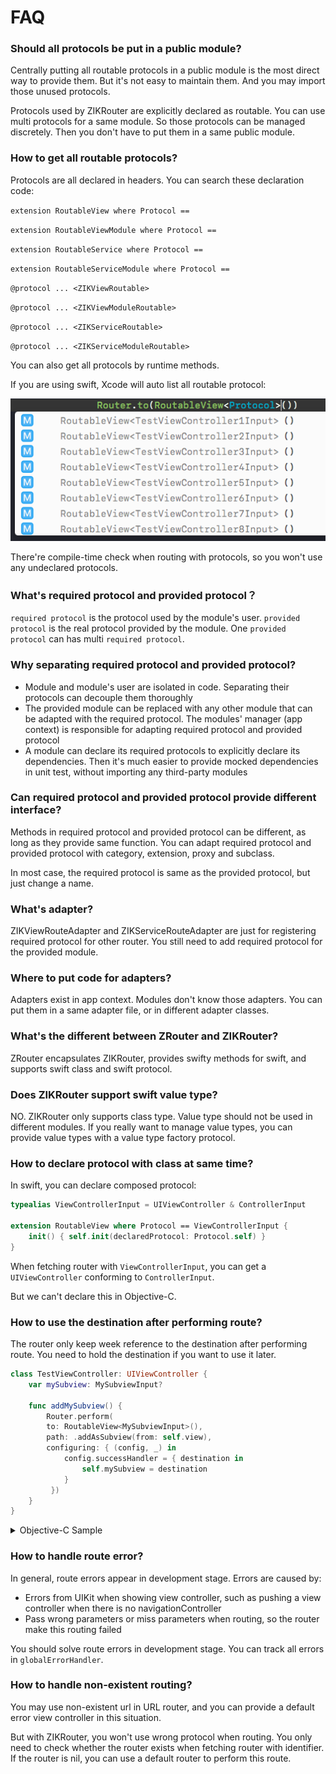 # FAQ

### Should all protocols be put in a public module?

Centrally putting all routable protocols in a public module is the most direct  way to provide them. But it's not easy to maintain them. And you may import those unused protocols.

Protocols used by ZIKRouter are explicitly declared as routable. You can use multi protocols for a same module. So those protocols can be managed discretely. Then you don't have to put them in a same public module.

### How to get all routable protocols?

Protocols are all declared in headers. You can search these declaration code:

`extension RoutableView where Protocol ==`

`extension RoutableViewModule where Protocol ==`

`extension RoutableService where Protocol ==`

`extension RoutableServiceModule where Protocol ==`

`@protocol ... <ZIKViewRoutable>`

`@protocol ... <ZIKViewModuleRoutable>`

`@protocol ... <ZIKServiceRoutable>`

`@protocol ... <ZIKServiceModuleRoutable>`

You can also get all protocols by runtime methods.

If you are using swift, Xcode will auto list all routable protocol:

![Xcode Auto Completion](../Resources/route-auto-completion.png)

There're compile-time check when routing with protocols, so you won't use any undeclared protocols.

### What's required protocol and provided protocol？

`required protocol` is the protocol used by the module's user. `provided protocol` is the real protocol provided by the module. One `provided protocol` can has multi `required protocol`.

### Why separating required protocol and provided protocol?

* Module and module's user are isolated in code. Separating their protocols can decouple them thoroughly
* The provided module can be replaced with any other module that can be adapted with the required protocol. The modules' manager (app context) is responsible for adapting required protocol and provided protocol
* A module can declare its required protocols to explicitly declare its dependencies. Then it's much easier to provide mocked dependencies in unit test, without importing any third-party modules

### Can required protocol and provided protocol provide different interface?

Methods in required protocol and provided protocol can be different, as long as they provide same function. You can adapt required protocol and provided protocol with category, extension, proxy and subclass.

In most case, the required protocol is same as the provided protocol, but just change a name.

### What's adapter?

ZIKViewRouteAdapter and ZIKServiceRouteAdapter are just for registering required protocol for other router. You still need to add required protocol for the provided module.

### Where to put code for adapters?

Adapters exist in app context. Modules don't know those adapters. You can put them in a same adapter file, or in different adapter classes.

### What's the different between ZRouter and ZIKRouter?

ZRouter encapsulates ZIKRouter, provides swifty methods for swift, and supports swift class and swift protocol.

### Does ZIKRouter support swift value type?

NO. ZIKRouter only supports class type. Value type should not be used in different modules. If you really want to manage value types, you can provide value types with a value type factory protocol.

### How to declare protocol with class at same time?

In swift, you can declare composed protocol:

```swift
typealias ViewControllerInput = UIViewController & ControllerInput

extension RoutableView where Protocol == ViewControllerInput {
    init() { self.init(declaredProtocol: Protocol.self) }
}
```

When fetching router with `ViewControllerInput`, you can get a `UIViewController` conforming to `ControllerInput`.

But we can't declare this in Objective-C.

### How to use the destination after performing route?

The router only keep week reference to the destination after performing route. You need to hold the destination if you want to use it later.

```swift
class TestViewController: UIViewController {
	var mySubview: MySubviewInput?
	
	func addMySubview() {
        Router.perform(
        to: RoutableView<MySubviewInput>(),
        path: .addAsSubview(from: self.view),
        configuring: { (config, _) in
            config.successHandler = { destination in
                self.mySubview = destination
            }
    	 })
	}
}
```

<details><summary>Objective-C Sample</summary>
  
```objectivec
@interface TestViewController: UIViewController
@property (nonatomic, strong) UIView<MySubviewInput> *mySubview;
@end
@implementation TestViewController

- (void)addMySubview {
    [ZIKRouterToView(MySubviewInput) performPath:ZIKViewRoutePath.addAsSubviewFrom(self.view) configuring:^(ZIKViewRouteConfiguration *config) {
        config.successHandler = ^(id<MySubviewInput> destination) {
            self.mySubview = destination;
        };
    }];
}

@end
```

</details>

### How to handle route error?

In general, route errors appear in development stage. Errors are caused by:

* Errors from UIKit when showing view controller, such as pushing a view controller when there is no navigationController
* Pass wrong parameters or miss parameters when routing, so the router make this routing failed

You should solve route errors in development stage. You can track all errors in `globalErrorHandler`.

### How to handle non-existent routing?

You may use non-existent url in URL router, and you can provide a default error view controller in this situation.

But with ZIKRouter, you won't use wrong protocol when routing. You only need to check whether the router exists when fetching router with identifier. If the router is nil, you can use a default router to perform this route.